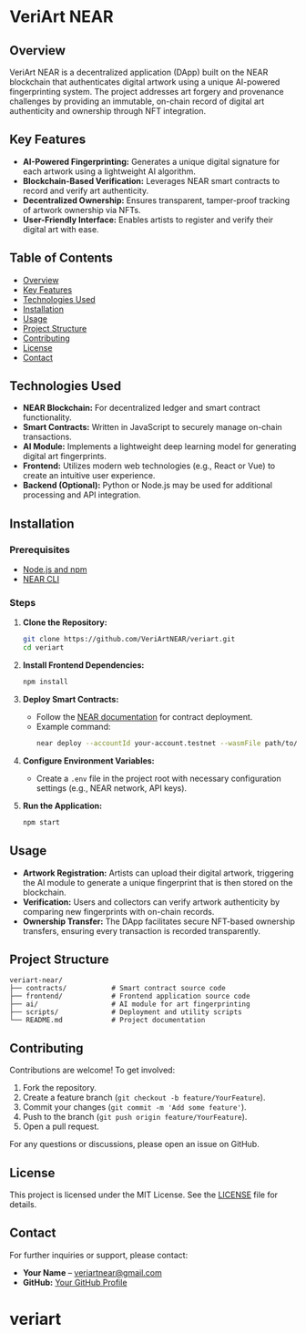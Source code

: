 # VeriArt NEAR

## Overview

VeriArt NEAR is a decentralized application (DApp) built on the NEAR blockchain that authenticates digital artwork using a unique AI-powered fingerprinting system. The project addresses art forgery and provenance challenges by providing an immutable, on-chain record of digital art authenticity and ownership through NFT integration.

## Key Features

- **AI-Powered Fingerprinting:** Generates a unique digital signature for each artwork using a lightweight AI algorithm.
- **Blockchain-Based Verification:** Leverages NEAR smart contracts to record and verify art authenticity.
- **Decentralized Ownership:** Ensures transparent, tamper-proof tracking of artwork ownership via NFTs.
- **User-Friendly Interface:** Enables artists to register and verify their digital art with ease.

## Table of Contents

- [Overview](#overview)
- [Key Features](#key-features)
- [Technologies Used](#technologies-used)
- [Installation](#installation)
- [Usage](#usage)
- [Project Structure](#project-structure)
- [Contributing](#contributing)
- [License](#license)
- [Contact](#contact)

## Technologies Used

- **NEAR Blockchain:** For decentralized ledger and smart contract functionality.
- **Smart Contracts:** Written in JavaScript to securely manage on-chain transactions.
- **AI Module:** Implements a lightweight deep learning model for generating digital art fingerprints.
- **Frontend:** Utilizes modern web technologies (e.g., React or Vue) to create an intuitive user experience.
- **Backend (Optional):** Python or Node.js may be used for additional processing and API integration.

## Installation

### Prerequisites

- [Node.js and npm](https://nodejs.org/)
- [NEAR CLI](https://docs.near.org/tools/near-cli)
<!-- - [Rust](https://www.rust-lang.org/) (if using Rust for smart contracts)
- Python (if using Python for the AI module) -->

### Steps

1. **Clone the Repository:**

   ```bash
   git clone https://github.com/VeriArtNEAR/veriart.git
   cd veriart
   ```

2. **Install Frontend Dependencies:**

   ```bash
   npm install
   ```

3. **Deploy Smart Contracts:**

   - Follow the [NEAR documentation](https://docs.near.org/develop/contracts) for contract deployment.
   - Example command:
     ```bash
     near deploy --accountId your-account.testnet --wasmFile path/to/your_contract.wasm
     ```

4. **Configure Environment Variables:**

   - Create a `.env` file in the project root with necessary configuration settings (e.g., NEAR network, API keys).

5. **Run the Application:**
   ```bash
   npm start
   ```

## Usage

- **Artwork Registration:** Artists can upload their digital artwork, triggering the AI module to generate a unique fingerprint that is then stored on the blockchain.
- **Verification:** Users and collectors can verify artwork authenticity by comparing new fingerprints with on-chain records.
- **Ownership Transfer:** The DApp facilitates secure NFT-based ownership transfers, ensuring every transaction is recorded transparently.

## Project Structure

```
veriart-near/
├── contracts/           # Smart contract source code
├── frontend/            # Frontend application source code
├── ai/                  # AI module for art fingerprinting
├── scripts/             # Deployment and utility scripts
└── README.md            # Project documentation
```

## Contributing

Contributions are welcome! To get involved:

1. Fork the repository.
2. Create a feature branch (`git checkout -b feature/YourFeature`).
3. Commit your changes (`git commit -m 'Add some feature'`).
4. Push to the branch (`git push origin feature/YourFeature`).
5. Open a pull request.

For any questions or discussions, please open an issue on GitHub.

## License

This project is licensed under the MIT License. See the [LICENSE](LICENSE) file for details.

## Contact

For further inquiries or support, please contact:

- **Your Name** – veriartnear@gmail.com
- **GitHub:** [Your GitHub Profile](https://github.com/VeriArtNEAR/)
<!-- - **Twitter:** [@yourhandle](https://twitter.com/yourhandle) -->
# veriart
